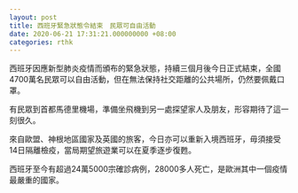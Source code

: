 ```yaml
---
layout: post
title: 西班牙緊急狀態令結束　民眾可自由活動
date: 2020-06-21 17:31:21.000000000 +08:00
categories: rthk
---
```


西班牙因應新型肺炎疫情而頒布的緊急狀態，持續三個月後今日正式結束，全國4700萬名民眾可以自由活動，但在無法保持社交距離的公共場所，仍然要佩戴口罩。

有民眾到首都馬德里機場，準備坐飛機到另一處探望家人及朋友，形容期待了這一刻很久。

來自歐盟、神根地區國家及英國的旅客，今日亦可以重新入境西班牙，毋須接受14日隔離檢疫，當局期望旅遊業可以在夏季逐步復甦。

西班牙至今有超過24萬5000宗確診病例，28000多人死亡，是歐洲其中一個疫情最嚴重的國家。
